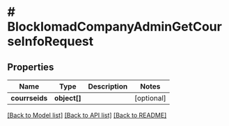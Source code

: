 # # BlockIomadCompanyAdminGetCourseInfoRequest

## Properties

Name | Type | Description | Notes
------------ | ------------- | ------------- | -------------
**courrseids** | **object[]** |  | [optional]

[[Back to Model list]](../../README.md#models) [[Back to API list]](../../README.md#endpoints) [[Back to README]](../../README.md)
